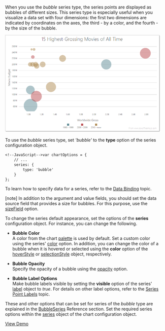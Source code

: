 When you use the *bubble* series type, the series points are displayed as bubbles of different sizes. This series type is especially useful when you visualize a data set with four dimensions: the first two dimensions are indicated by coordinates on the axes, the third - by a color, and the fourth - by the size of the bubble.

![BubbleSeriesType ChartJS](/images/ChartJS/Bubble.png)

To use the *bubble* series type, set *'bubble'* to the **type** option of the series configuration object.

	<!--JavaScript-->var chartOptions = {
        // ...
        series: {
            type: 'bubble'
        }
    };

To learn how to specify data for a series, refer to the [Data Binding](/concepts/20%20Data%20Visualization/10%20Charts/40%20Data%20Binding '/Documentation/Guide/Data_Visualization/Charts/Data_Binding/') topic.

[note] In addition to the argument and value fields, you should set the data source field that provides a size for bubbles. For this purpose, use the [sizeField](/api-reference/20%20Data%20Visualization%20Widgets/10%20dxChart/5%20Series%20Types/CommonSeries/sizeField.md '/Documentation/ApiReference/Data_Visualization_Widgets/dxChart/Series_Types/BubbleSeries/#sizeField') option.

To change the series default appearance, set the options of the **series** configuration object. For instance, you can change the following.

* **Bubble Color**	
A color from the chart [palette](/concepts/20%20Data%20Visualization/40%20Common/70%20Appearance%20Customization/1%20Palettes/10%20Palettes.md '/Documentation/Guide/Data_Visualization/Common/Appearance_Customization/#Palettes') is used by default. Set a custom color using the series' [color](/api-reference/20%20Data%20Visualization%20Widgets/10%20dxChart/5%20Series%20Types/CommonSeries/color.md '/Documentation/ApiReference/Data_Visualization_Widgets/dxChart/Series_Types/BubbleSeries/#color') option. In addition, you can change the color of a bubble when it is hovered or selected using the **color** option of the [hoverStyle](/api-reference/20%20Data%20Visualization%20Widgets/10%20dxChart/5%20Series%20Types/CommonSeries/hoverStyle '/Documentation/ApiReference/Data_Visualization_Widgets/dxChart/Series_Types/BubbleSeries/hoverStyle/') or [selectionStyle](/api-reference/20%20Data%20Visualization%20Widgets/10%20dxChart/5%20Series%20Types/CommonSeries/selectionStyle '/Documentation/ApiReference/Data_Visualization_Widgets/dxChart/Series_Types/BubbleSeries/selectionStyle/') object, respectively.

* **Bubble Opacity**	
Specify the opacity of a bubble using the [opacity](/api-reference/20%20Data%20Visualization%20Widgets/10%20dxChart/5%20Series%20Types/CommonSeries/opacity.md '/Documentation/ApiReference/Data_Visualization_Widgets/dxChart/Series_Types/BubbleSeries/#opacity') option.

* **Bubble Label Options**	
Make bubble labels visible by setting the **visible** option of the series' [label](/api-reference/20%20Data%20Visualization%20Widgets/10%20dxChart/5%20Series%20Types/BubbleSeries/label '/Documentation/ApiReference/Data_Visualization_Widgets/dxChart/Series_Types/BubbleSeries/label/') object to *true*. For details on other label options, refer to the [Series Point Labels](/concepts/20%20Data%20Visualization/10%20Charts/10%20Chart%20Elements/030%20Series%20Point%20Labels.md '/Documentation/Guide/Data_Visualization/Charts/Chart_Elements/#Series_Point_Labels') topic.

These and other options that can be set for series of the *bubble* type are explained in the [BubbleSeries](/api-reference/20%20Data%20Visualization%20Widgets/10%20dxChart/5%20Series%20Types/BubbleSeries '/Documentation/ApiReference/Data_Visualization_Widgets/dxChart/Series_Types/BubbleSeries/') Reference section. Set the required series options within the [series](/api-reference/20%20Data%20Visualization%20Widgets/10%20dxChart/1%20Configuration/series '/Documentation/ApiReference/Data_Visualization_Widgets/dxChart/Configuration/series/') object of the chart configuration object.

<a href="http://js.devexpress.com/Demos/WidgetsGallery/#demo/chartschartslineandpointseriesbubble/" class="button orange small fix-width-155" style="margin-right: 20px;" target="_blank">View Demo</a>